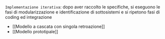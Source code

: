 `Implementazione iterativa`: dopo aver raccolto le specifiche, si eseguono le fasi di modularizzazione e identificazione di sottosistemi e si ripetono fasi di coding ed integrazione

- [[Modello a cascata con singola retroazione]]
- [[Modello prototipale]]